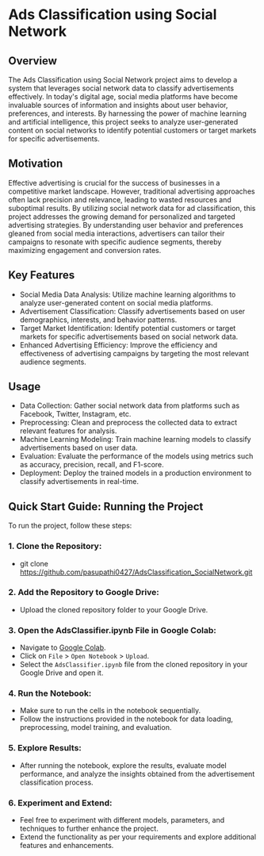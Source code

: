 # Ads Classification using Social Network
## Overview
The Ads Classification using Social Network project aims to develop a system that leverages social network data to classify advertisements effectively. In today's digital age, social media platforms have become invaluable sources of information and insights about user behavior, preferences, and interests. By harnessing the power of machine learning and artificial intelligence, this project seeks to analyze user-generated content on social networks to identify potential customers or target markets for specific advertisements.

## Motivation
Effective advertising is crucial for the success of businesses in a competitive market landscape. However, traditional advertising approaches often lack precision and relevance, leading to wasted resources and suboptimal results. By utilizing social network data for ad classification, this project addresses the growing demand for personalized and targeted advertising strategies. By understanding user behavior and preferences gleaned from social media interactions, advertisers can tailor their campaigns to resonate with specific audience segments, thereby maximizing engagement and conversion rates.

## Key Features
- Social Media Data Analysis: Utilize machine learning algorithms to analyze user-generated content on social media platforms.
- Advertisement Classification: Classify advertisements based on user demographics, interests, and behavior patterns.
- Target Market Identification: Identify potential customers or target markets for specific advertisements based on social network data.
- Enhanced Advertising Efficiency: Improve the efficiency and effectiveness of advertising campaigns by targeting the most relevant audience segments.
## Usage
- Data Collection: Gather social network data from platforms such as Facebook, Twitter, Instagram, etc.
- Preprocessing: Clean and preprocess the collected data to extract relevant features for analysis.
- Machine Learning Modeling: Train machine learning models to classify advertisements based on user data.
- Evaluation: Evaluate the performance of the models using metrics such as accuracy, precision, recall, and F1-score.
- Deployment: Deploy the trained models in a production environment to classify advertisements in real-time.
## Quick Start Guide: Running the Project
To run the project, follow these steps:
### 1. Clone the Repository: 
- git clone https://github.com/pasupathi0427/AdsClassification_SocialNetwork.git

### 2. Add the Repository to Google Drive:
- Upload the cloned repository folder to your Google Drive.

### 3. Open the AdsClassifier.ipynb File in Google Colab:
- Navigate to [Google Colab](colab.research.google.com).
- Click on `File` > `Open Notebook` > `Upload`.
- Select the `AdsClassifier.ipynb` file from the cloned repository in your Google Drive and open it.

### 4. Run the Notebook:
- Make sure to run the cells in the notebook sequentially.
- Follow the instructions provided in the notebook for data loading, preprocessing, model training, and evaluation.

### 5. Explore Results:
- After running the notebook, explore the results, evaluate model performance, and analyze the insights obtained from the advertisement classification process.

### 6. Experiment and Extend:
- Feel free to experiment with different models, parameters, and techniques to further enhance the project.
- Extend the functionality as per your requirements and explore additional features and enhancements.

  
